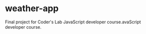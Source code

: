 # weather-app
Final project for Coder's Lab JavaScript developer course.avaScript developer course.
